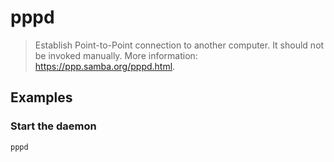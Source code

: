 # pppd

> Establish Point-to-Point connection to another computer. It should not be invoked manually. More information: <https://ppp.samba.org/pppd.html>.

## Examples

### Start the daemon

```bash
pppd
```
